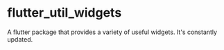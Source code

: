 # flutter_util_widgets

A flutter package that provides a variety of useful widgets. It&#x27;s constantly updated.
